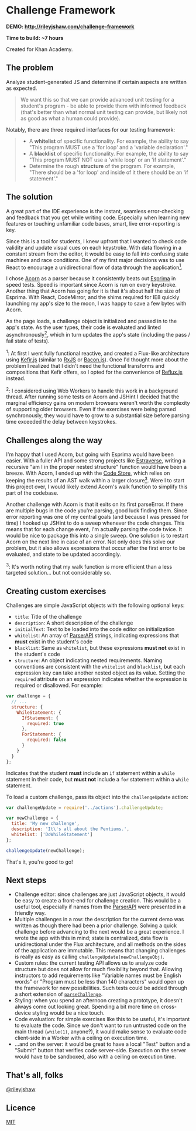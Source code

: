# Challenge Framework

**DEMO: http://rileyjshaw.com/challenge-framework**

**Time to build: ~7 hours**

Created for Khan Academy.

## The problem

Analyze student-generated JS and determine if certain aspects are written as expected.

 > We want this so that we can provide advanced unit testing for a student's program ­- be able to provide them with informed feedback (that's better than what normal unit testing can provide, but likely not as good as what a human could provide).

Notably, there are three required interfaces for our testing framework:

 > - A **whitelist** of specific functionality. For example, the ability to say "This program MUST use a 'for loop' and a 'variable declaration'."
 > - A **blacklist** of specific functionality. For example, the ability to say "This program MUST NOT use a 'while loop' or an 'if statement'."
 > - Determine the rough **structure** of the program. For example, "There should be a 'for loop' and inside of it there should be an 'if statement'."

## The solution

A great part of the IDE experience is the instant, seamless error-checking and feedback that you get while writing code. Especially when learning new features or touching unfamiliar code bases, smart, live error-reporting is key.

Since this is a tool for students, I knew upfront that I wanted to check code validity and update visual cues on each keystroke. With data flowing in a constant stream from the editor, it would be easy to fall into confusing state machines and race conditions. One of my first major decisions was to use React to encourage a unidirectional flow of data through the application[<sup>1</sup>](#n1).

I chose [Acorn](https://github.com/marijnh/acorn) as a parser because it consistently beats out [Esprima](http://esprima.org/test/compare.html) in speed tests. Speed is important since Acorn is run on every keystroke. Another thing that Acorn has going for it is that it's about half the size of Esprima. With React, CodeMirror, and the shims required for IE8 quickly launching my app's size to the moon, I was happy to save a few bytes with Acorn.

As the page loads, a challenge object is initialized and passed in to the app's state. As the user types, their code is evaluated and linted asynchronously[<sup>2</sup>](#n2), which in turn updates the app's state (including the pass / fail state of tests).

<sup id="n1">1</sup>: At first I went fully functional reactive, and created a Flux-like architecture using [Kefir.js](https://pozadi.github.io/kefir/) (similar to [RxJS](http://reactive-extensions.github.io/RxJS/) or [Bacon.js](https://baconjs.github.io/)). Once I'd thought more about the problem I realized that I didn't need the functional transforms and compositions that Kefir offers, so I opted for the convenience of [Reflux.js](https://github.com/spoike/refluxjs) instead.

<sup id="n2">2</sup>: I considered using Web Workers to handle this work in a background thread. After running some tests on Acorn and JSHint I decided that the marginal efficiency gains on modern browsers weren't worth the complexity of supporting older browsers. Even if the exercises were being parsed synchronously, they would have to grow to a substantial size before parsing time exceeded the delay between keystrokes.

## Challenges along the way

I'm happy that I used Acorn, but going with Esprima would have been easier. With a fuller API and some strong projects like [Estraverse](https://www.npmjs.com/package/estraverse), writing a recursive "am I in the proper nested structure" function would have been a breeze. With Acorn, I ended up with the [Code Store](client/src/stores/code.js), which relies on keeping the results of an AST walk within a larger closure[<sup>3</sup>](#n3). Were I to start this project over, I would likely extend Acorn's walk function to simplify this part of the codebase.

Another challenge with Acorn is that it exits on its first parseError. If there are multiple bugs in the code you're parsing, good luck finding them. Since error reporting was one of my central goals (and because I was pressed for time) I hooked up JSHint to do a sweep whenever the code changes. This means that for each change event, I'm actually parsing the code twice. It would be nice to package this into a single sweep. One solution is to restart Acorn on the next line in case of an error. Not only does this solve our problem, but it also allows expressions that occur after the first error to be evaluated, and state to be updated accordingly.

<sup id="n3">3</sup>: It's worth noting that my walk function *is* more efficient than a less targeted solution... but not considerably so.

## Creating custom exercises

Challenges are simple JavaScript objects with the following optional keys:

 - `title`: Title of the challenge
 - `description`: A short description of the challenge
 - `initialText`: Text to be loaded into the code editor on initialization
 - `whitelist`: An array of [ParserAPI](https://developer.mozilla.org/en-US/docs/Mozilla/Projects/SpiderMonkey/Parser_API) strings, indicating expressions that **must** exist in the student's code
 - `blacklist`: Same as `whitelist`, but these expressions **must not** exist in the student's code
 - `structure`: An object indicating nested requirements. Naming conventions are consistent with the `whitelist` and `blacklist`, but each expression key can take another nested object as its value. Setting the `required` attribute on an expression indicates whether the expression is required or disallowed. For example:

  ```javascript
  var challenge = {
    // ...
    structure: {
      WhileStatement: {
        IfStatement: {
          required: true
        },
        ForStatement: {
          required: false
        }
      }
    }
  };
  ```

  Indicates that the student **must** include an `if` statement within a `while` statement in their code, but **must not** include a `for` statement within a `while` statement.

To load a custom challenge, pass its object into the `challengeUpdate` action:

```javascript
var challengeUpdate = require('../actions').challengeUpdate;

var newChallenge = {
  title: 'My new challenge',
  description: 'It\'s all about the Pentiums.',
  whitelist: ['DoWhileStatement']
};

challengeUpdate(newChallenge);
```

That's it, you're good to go!

## Next steps

 - Challenge editor: since challenges are just JavaScript objects, it would be easy to create a front-end for challenge creation. This would be a useful tool, especially if names from the [ParserAPI](https://developer.mozilla.org/en-US/docs/Mozilla/Projects/SpiderMonkey/Parser_API) were presented in a friendly way.
 - Multiple challenges in a row: the description for the current demo was written as though there had been a prior challenge. Solving a quick challenge before advancing to the next would be a great experience. I wrote the app with this in mind; state is centralized, data flow is unidirectional under the Flux architecture, and all methods on the sides of the application are immutable. This means that changing challenges is really as easy as calling `challengeUpdate(newChallengeObj)`.
 - Custom rules: the current testing API allows us to analyze code structure but does not allow for much flexibility beyond that. Allowing instructors to add requirements like "Variable names must be English words" or "Program must be less than 140 characters" would open up the framework for new possibilities. Such tests could be added through a short extension of [`parseChallenge`](client/src/scripts/util/parseChallenge.js).
 - Styling: when you spend an afternoon creating a prototype, it doesn't always come out looking great. Spending a bit more time on cross-device styling would be a nice touch.
 - Code evaluation: for simple exercises like this to be useful, it's important to evaluate the code. Since we don't want to run untrusted code on the main thread (`while(1)`, anyone?), it would make sense to evaluate code client-side in a Worker with a ceiling on execution time.
 - ...and on the server: it would be great to have a local "Test" button and a "Submit" button that verifies code server-side. Execution on the server would have to be sandboxed, also with a ceiling on execution time.

## That's all, folks
[@rileyjshaw](http://rileyjshaw.com)

## Licence
[MIT](LICENSE)
